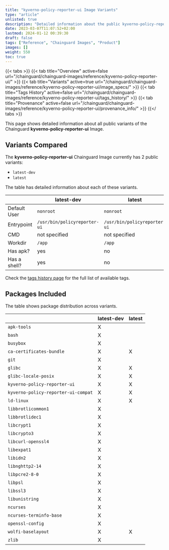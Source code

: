 ```yaml
---
title: "kyverno-policy-reporter-ui Image Variants"
type: "article"
unlisted: true
description: "Detailed information about the public kyverno-policy-reporter-ui Chainguard Image variants"
date: 2023-03-07T11:07:52+02:00
lastmod: 2024-01-12 00:39:30
draft: false
tags: ["Reference", "Chainguard Images", "Product"]
images: []
weight: 550
toc: true
---
```


{{< tabs >}}
{{< tab title="Overview" active=false url="/chainguard/chainguard-images/reference/kyverno-policy-reporter-ui/" >}}
{{< tab title="Variants" active=true url="/chainguard/chainguard-images/reference/kyverno-policy-reporter-ui/image_specs/" >}}
{{< tab title="Tags History" active=false url="/chainguard/chainguard-images/reference/kyverno-policy-reporter-ui/tags_history/" >}}
{{< tab title="Provenance" active=false url="/chainguard/chainguard-images/reference/kyverno-policy-reporter-ui/provenance_info/" >}}
{{</ tabs >}}

This page shows detailed information about all public variants of the Chainguard **kyverno-policy-reporter-ui** Image.

## Variants Compared
The **kyverno-policy-reporter-ui** Chainguard Image currently has 2 public variants: 

- `latest-dev`
- `latest`

The table has detailed information about each of these variants.

|              | latest-dev                   | latest                       |
|--------------|------------------------------|------------------------------|
| Default User | `nonroot`                    | `nonroot`                    |
| Entrypoint   | `/usr/bin/policyreporter-ui` | `/usr/bin/policyreporter-ui` |
| CMD          | not specified                | not specified                |
| Workdir      | `/app`                       | `/app`                       |
| Has apk?     | yes                          | no                           |
| Has a shell? | yes                          | no                           |

Check the [tags history page](/chainguard/chainguard-images/reference/kyverno-policy-reporter-ui/tags_history/) for the full list of available tags.

## Packages Included
The table shows package distribution across variants.

|                                     | latest-dev | latest |
|-------------------------------------|------------|--------|
| `apk-tools`                         | X          |        |
| `bash`                              | X          |        |
| `busybox`                           | X          |        |
| `ca-certificates-bundle`            | X          | X      |
| `git`                               | X          |        |
| `glibc`                             | X          | X      |
| `glibc-locale-posix`                | X          | X      |
| `kyverno-policy-reporter-ui`        | X          | X      |
| `kyverno-policy-reporter-ui-compat` | X          | X      |
| `ld-linux`                          | X          | X      |
| `libbrotlicommon1`                  | X          |        |
| `libbrotlidec1`                     | X          |        |
| `libcrypt1`                         | X          |        |
| `libcrypto3`                        | X          |        |
| `libcurl-openssl4`                  | X          |        |
| `libexpat1`                         | X          |        |
| `libidn2`                           | X          |        |
| `libnghttp2-14`                     | X          |        |
| `libpcre2-8-0`                      | X          |        |
| `libpsl`                            | X          |        |
| `libssl3`                           | X          |        |
| `libunistring`                      | X          |        |
| `ncurses`                           | X          |        |
| `ncurses-terminfo-base`             | X          |        |
| `openssl-config`                    | X          |        |
| `wolfi-baselayout`                  | X          | X      |
| `zlib`                              | X          |        |

